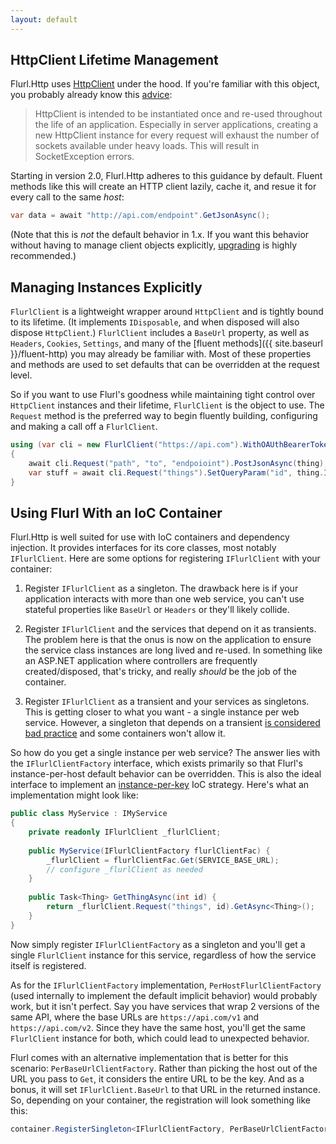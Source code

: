 ```yaml
---
layout: default
---
```


## HttpClient Lifetime Management

Flurl.Http uses [HttpClient](https://msdn.microsoft.com/en-us/library/system.net.http.httpclient.aspx) under the hood. If you're familiar with this object, you probably already know this [advice](https://docs.microsoft.com/en-us/aspnet/web-api/overview/advanced/calling-a-web-api-from-a-net-client):

> HttpClient is intended to be instantiated once and re-used throughout the life of an application. Especially in server applications, creating a new HttpClient instance for every request will exhaust the number of sockets available under heavy loads. This will result in SocketException errors.

Starting in version 2.0, Flurl.Http adheres to this guidance by default. Fluent methods like this will create an HTTP client lazily, cache it, and resue it for every call to the same _host_:

```c#
var data = await "http://api.com/endpoint".GetJsonAsync();
```

(Note that this is _not_ the default behavior in 1.x. If you want this behavior without having to manage client objects explicitly, [upgrading](https://www.nuget.org/packages/Flurl.Http/) is highly recommended.)

## Managing Instances Explicitly

`FlurlClient` is a lightweight wrapper around `HttpClient` and is tightly bound to its lifetime. (It implements `IDisposable`, and when disposed will also dispose `HttpClient`.) `FlurlClient` includes a `BaseUrl` property, as well as `Headers`, `Cookies`, `Settings`, and many of the [fluent methods]({{ site.baseurl }}/fluent-http) you may already be familiar with. Most of these properties and methods are used to set defaults that can be overridden at the request level.

So if you want to use Flurl's goodness while maintaining tight control over `HttpClient` instances and their lifetime, `FlurlClient` is the object to use. The `Request` method is the preferred way to begin fluently building, configuring and making a call off a `FlurlClient`.

```c#
using (var cli = new FlurlClient("https://api.com").WithOAUthBearerToken(token))
{
    await cli.Request("path", "to", "endpoioint").PostJsonAsync(thing);
    var stuff = await cli.Request("things").SetQueryParam("id", thing.Id).GetAsync();
}
```

## Using Flurl With an IoC Container

Flurl.Http is well suited for use with IoC containers and dependency injection. It provides interfaces for its core classes, most notably `IFlurlClient`. Here are some options for registering `IFlurlClient` with your container:

1. Register `IFlurlClient` as a singleton. The drawback here is if your application interacts with more than one web service, you can't use stateful properties like `BaseUrl` or `Headers` or they'll likely collide.

2. Register `IFlurlClient` and the services that depend on it as transients. The problem here is that the onus is now on the application to ensure the service class instances are long lived and re-used. In something like an ASP.NET application where controllers are frequently created/disposed, that's tricky, and really _should_ be the job of the container.

3. Register `IFlurlClient` as a transient and your services as singletons. This is getting closer to what you want - a single instance per web service. However, a singleton that depends on a transient [is considered bad practice](http://simpleinjector.readthedocs.io/en/latest/LifestyleMismatches.html) and some containers won't allow it.

So how do you get a single instance per web service? The answer lies with the `IFlurlClientFactory` interface, which exists primarily so that Flurl's instance-per-host default behavior can be overridden. This is also the ideal interface to implement an [instance-per-key](http://simpleinjector.readthedocs.io/en/latest/howto.html#resolve-instances-by-key) IoC strategy. Here's what an implementation might look like:

```c#
public class MyService : IMyService
{
    private readonly IFlurlClient _flurlClient;
    
    public MyService(IFlurlClientFactory flurlClientFac) {
        _flurlClient = flurlClientFac.Get(SERVICE_BASE_URL);
        // configure _flurlClient as needed
    }
    
    public Task<Thing> GetThingAsync(int id) {
        return _flurlClient.Request("things", id).GetAsync<Thing>();
    }
}
```

Now simply register `IFlurlClientFactory` as a singleton and you'll get a single `FlurlClient` instance for this service, regardless of how the service itself is registered.

As for the `IFlurlClientFactory` implementation, `PerHostFlurlClientFactory` (used internally to implement the default implicit behavior) would probably work, but it isn't perfect. Say you have services that wrap 2 versions of the same API, where the base URLs are `https://api.com/v1` and `https://api.com/v2`. Since they have the same host, you'll get the same `FlurlClient` instance for both, which could lead to unexpected behavior.

Flurl comes with an alternative implementation that is better for this scenario: `PerBaseUrlClientFactory`. Rather than picking the host out of the URL you pass to `Get`, it considers the entire URL to be the key. And as a bonus, it will set `IFlurlClient.BaseUrl` to that URL in the returned instance. So, depending on your container, the registration will look something like this:

```c#
container.RegisterSingleton<IFlurlClientFactory, PerBaseUrlClientFactory>();
```